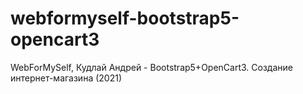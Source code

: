 # webformyself-bootstrap5-opencart3
 WebForMySelf, Кудлай Андрей - Bootstrap5+OpenCart3. Создание интернет-магазина (2021)

